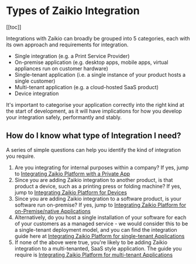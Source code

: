 # Types of Zaikio Integration

[[toc]]

Integrations with Zaikio can broadly be grouped into 5 categories, each with its own approach and requirements for integration.

- Single integration (e.g. a Print Service Provider)
- On-premise application (e.g. desktop apps, mobile apps, virtual appliances run on customer hardware)
- Single-tenant application (i.e. a single instance of your product hosts a single customer)
- Multi-tenant application (e.g. a cloud-hosted SaaS product)
- Device integration

It's important to categorise your application correctly into the right kind at the start of development, as it will have implications for how you develop your integration safely, performantly and stably.

## How do I know what type of Integration I need?

A series of simple questions can help you identify the kind of integration you require.

1. Are you integrating for internal purposes within a company? If yes, jump to [Integrating Zaikio Platform with a Private App](/integration/internal-projects.html)
2. Since you are adding Zaikio integration to another product, is that product a device, such as a printing press or folding machine? If yes, jump to [Integrating Zaikio Platform for Devices]()
3. Since you are adding Zaikio integration to a software product, is your software run on-premise? If yes, jump to [Integrating Zaikio Platform for on-Premise/native Applications](/integration/native-apps.html)
4. Alternatively, do you host a single installation of your software for each of your customers as a managed service - we would consider this to be a single-tenant deployment model, and you can find the integration guide here at [Integrating Zaikio Platform for single-tenant Applications](/integration/single-tenant-apps.html)
4. If none of the above were true, you're likely to be adding Zaikio integration to a multi-tenanted, SaaS style application. The guide you require is [Integrating Zaikio Platform for multi-tenant Applications](/integration/multi-tenant-apps.html)

